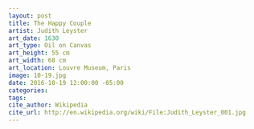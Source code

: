 ```yaml
---
layout: post
title: The Happy Couple
artist: Judith Leyster
art_date: 1630
art_type: Oil on Canvas
art_height: 55 cm
art_width: 68 cm
art_location: Louvre Museum, Paris
image: 10-19.jpg
date: 2016-10-19 12:00:00 -05:00
categories:
tags:
cite_author: Wikipedia
cite_url: http://en.wikipedia.org/wiki/File:Judith_Leyster_001.jpg
---
```


